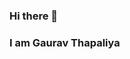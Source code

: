 ### Hi there 👋
### I am Gaurav Thapaliya

<!--
**JaCrispy1/JaCrispy1** is a ✨ _special_ ✨ repository because its `README.md` (this file) appears on your GitHub profile.

Here are some ideas to get you started:

- 🔭 I’m currently working on UI/UX Design

- 🌱 I’m currently learning React, Node JS, PHP and UI/UX Designing.


- 📫 How to reach me:
    gauravthapaliya10@gmail.com
-->

